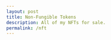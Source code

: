 ```yaml
---
layout: post
title: Non-Fungible Tokens
description: All of my NFTs for sale.
permalink: /nft
---
```

<div id="grid-post-all" class="grid-post-all">
</div>

<script>
const xmlhttp = new XMLHttpRequest();
xmlhttp.onload = function() {
  const my_nfts = JSON.parse(this.responseText);
  for (let i = 0; i < my_nfts.length; i++) {
  	document.getElementById("grid-post-all").innerHTML += `
    	<div>
          <h3>`+my_nfts[i].name+`</h3>
            <img src="`+my_nfts[i].image+`" onerror="this.onerror=null;this.src='https://images.hive.blog/DQmZUkMewxN4U6i7gJQuyTUkGDVy2BY45mraGnBUQuxorv6/evm-rpc-list.png';" />
            <p><a href="`+my_nfts[i].address+`">Buy NFT</a></p>
  		</div>
    `;
  }
}
xmlhttp.open("GET", "https://0fajarpurnama0.github.io/assets/json/mynfts.json");
xmlhttp.send();
</script>